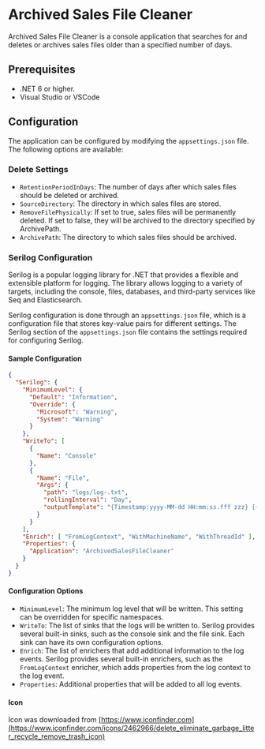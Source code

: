 
Archived Sales File Cleaner
===========================

Archived Sales File Cleaner is a console application that searches for and deletes or archives sales files older than a specified number of days.

Prerequisites
-------------

-   .NET 6 or higher.
-   Visual Studio or VSCode


Configuration
-------------

The application can be configured by modifying the `appsettings.json` file. The following options are available:

### Delete Settings

-   `RetentionPeriodInDays`: The number of days after which sales files should be deleted or archived.
-   `SourceDirectory`: The directory in which sales files are stored.
-   `RemoveFilePhysically`: If set to true, sales files will be permanently deleted. If set to false, they will be archived to the directory specified by ArchivePath.
-   `ArchivePath`: The directory to which sales files should be archived.

### Serilog Configuration

Serilog is a popular logging library for .NET that provides a flexible and extensible platform for logging. The library allows logging to a variety of targets, including the console, files, databases, and third-party services like Seq and Elasticsearch.

Serilog configuration is done through an `appsettings.json` file, which is a configuration file that stores key-value pairs for different settings. The Serilog section of the `appsettings.json` file contains the settings required for configuring Serilog.

#### Sample Configuration
```json
{
  "Serilog": {
    "MinimumLevel": {
      "Default": "Information",
      "Override": {
        "Microsoft": "Warning",
        "System": "Warning"
      }
    },
    "WriteTo": [
      {
        "Name": "Console"
      },
      {
        "Name": "File",
        "Args": {
          "path": "logs/log-.txt",
          "rollingInterval": "Day",
          "outputTemplate": "{Timestamp:yyyy-MM-dd HH:mm:ss.fff zzz} [{Level}] {Message}{NewLine}{Exception}"
        }
      }
    ],
    "Enrich": [ "FromLogContext", "WithMachineName", "WithThreadId" ],
    "Properties": {
      "Application": "ArchivedSalesFileCleaner"
    }
  }
}
```

#### Configuration Options

-   `MinimumLevel`: The minimum log level that will be written. This setting can be overridden for specific namespaces.
-   `WriteTo`: The list of sinks that the logs will be written to. Serilog provides several built-in sinks, such as the console sink and the file sink. Each sink can have its own configuration options.
-   `Enrich`: The list of enrichers that add additional information to the log events. Serilog provides several built-in enrichers, such as the `FromLogContext` enricher, which adds properties from the log context to the log event.
-   `Properties`: Additional properties that will be added to all log events.

#### Icon 
Icon was downloaded from [https://www.iconfinder.com](https://www.iconfinder.com/icons/2462966/delete_eliminate_garbage_litter_recycle_remove_trash_icon)